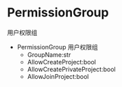 # PermissionGroup

用户权限组

- PermissionGroup 用户权限组
  - GroupName:str
  - AllowCreateProject:bool
  - AllowCreatePrivateProject:bool
  - AllowJoinProject:bool